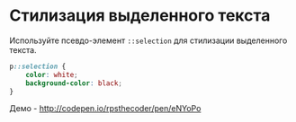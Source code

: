 # Стилизация выделенного текста
Используйте псевдо-элемент `::selection` для стилизации выделенного текста.
```scss
p::selection {
	color: white;
	background-color: black;
}
```

Демо - http://codepen.io/rpsthecoder/pen/eNYoPo